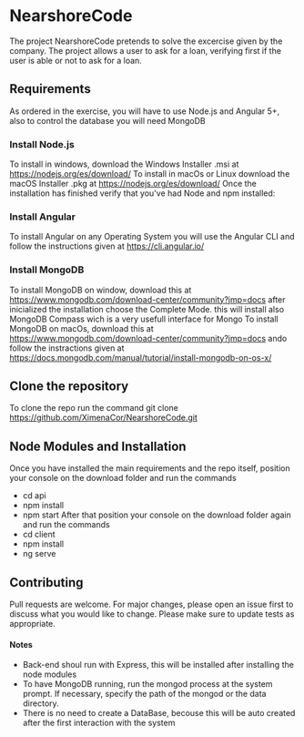 # NearshoreCode
The project NearshoreCode pretends to solve the excercise given by the company. The project allows a user to ask for a loan, verifying first if the user is able or not to ask for a loan.
## Requirements
As ordered in the exercise, you will have to use Node.js and Angular 5+, also to control the database you will need MongoDB
### Install Node.js
To install in windows, download the Windows Installer .msi at https://nodejs.org/es/download/
To install in macOs or Linux download the macOS Installer .pkg at https://nodejs.org/es/download/
Once the installation has finished verify that you've had Node and npm installed:
### Install Angular
To install Angular on any Operating System you will use the Angular CLI and follow the instructions given at https://cli.angular.io/
### Install MongoDB
To install MongoDB on window, download this at https://www.mongodb.com/download-center/community?jmp=docs after inicialized the installation choose the Complete Mode. this will install also MongoDB Compass wich is a very usefull interface for Mongo
To install MongoDB on macOs, download this at https://www.mongodb.com/download-center/community?jmp=docs ando follow the instractions given at https://docs.mongodb.com/manual/tutorial/install-mongodb-on-os-x/
## Clone the repository
To clone the repo run the command
git clone https://github.com/XimenaCor/NearshoreCode.git
## Node Modules and Installation
Once you have installed the main requirements and the repo itself, position your console on the download folder and run the commands
* cd api
* npm install
* npm start
After that position your console on the download folder again and run the commands
* cd client
* npm install
* ng serve
## Contributing
Pull requests are welcome. For major changes, please open an issue first to discuss what you would like to change. Please make sure to update tests as appropriate.


#### Notes
* Back-end shoul run with Express, this will be installed after installing the node modules
* To have MongoDB running, run the mongod process at the system prompt. If necessary, specify the path of the mongod or the data directory.
* There is no need to create a DataBase, becouse this will be auto created after the first interaction with the system
